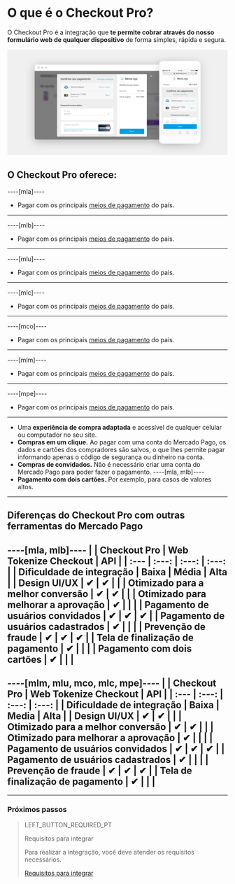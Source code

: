 # O que é o Checkout Pro?

O Checkout Pro é a integração que **te permite cobrar através do nosso formulário web de qualquer dispositivo** de forma simples, rápida e segura.

![Basic-Checkout](/images/web-payment-checkout/cho-introduction-br.png)


## O Checkout Pro oferece:

----[mla]----
* Pagar com os principais [meios de pagamento](https://www.mercadopago.com.ar/ayuda/medios-de-pago-cuotas-promociones_264) do país.
------------
----[mlb]----
* Pagar com os principais [meios de pagamento](https://www.mercadopago.com.br/ajuda/meios-de-pagamento-parcelamento_265) do país.
------------
----[mlu]----
* Pagar com os principais [meios de pagamento](https://www.mercadopago.com.uy/ayuda/medios-de-pago-cuotas-promociones_264) do país.
------------
----[mlc]----
* Pagar com os principais [meios de pagamento](https://www.mercadopago.cl/ayuda/medios-de-pago-cuotas-promociones_264) do país.
------------
----[mco]----
* Pagar com os principais [meios de pagamento](https://www.mercadopago.com.co/ayuda/medios-de-pago-cuotas-promociones_264) do país.
------------
----[mlm]----
* Pagar com os principais [meios de pagamento](https://www.mercadopago.com.mx/ayuda/medios-de-pago-cuotas-promociones_264) do país.
------------
----[mpe]----
* Pagar com os principais [meios de pagamento](https://www.mercadopago.com.pe/ayuda/medios-de-pago-cuotas-promociones_264) do país.
------------
* Uma **experiência de compra adaptada** e acessível de qualquer celular ou computador no seu site.
* **Compras em um clique.** Ao pagar com uma conta do Mercado Pago, os dados e cartões dos compradores são salvos, o que lhes permite pagar informando apenas o código de segurança ou dinheiro na conta.
* **Compras de convidados.** Não é necessário criar uma conta do Mercado Pago para poder fazer o pagamento.
----[mla, mlb]----
* **Pagamento com dois cartões.** Por exemplo, para casos de valores altos.	 
------------

## Diferenças do Checkout Pro com outras ferramentas do Mercado Pago

----[mla, mlb]----
|                                       | Checkout Pro | Web Tokenize Checkout | API |
| :--- | :---: | :---: | :---: |
| Dificuldade de integração             | Baixa | Média | Alta |
| Design UI/UX                          | ✔ | ✔ |   |
| Otimizado para a melhor conversão     | ✔ | ✔ |   |
| Otimizado para melhorar a aprovação   | ✔ |   |   |
| Pagamento de usuários convidados      | ✔ | ✔ | ✔ |
| Pagamento de usuários cadastrados     | ✔ |   |   |
| Prevenção de fraude                   | ✔ | ✔ | ✔ |
| Tela de finalização de pagamento      | ✔ |   |   |
| Pagamento com dois cartões            | ✔ |   |   |
------------
----[mlm, mlu, mco, mlc, mpe]----
|                                       | Checkout Pro | Web Tokenize Checkout | API |
| :--- | :---: | :---: | :---: |
| Dificuldade de integração             | Baixa | Media | Alta |
| Design UI/UX                          | ✔ | ✔ |   |
| Otimizado para a melhor conversão     | ✔ | ✔ |   |
| Otimizado para melhorar a aprovação   | ✔ |   |   |
| Pagamento de usuários convidados      | ✔ | ✔ | ✔ |
| Pagamento de usuários cadastrados     | ✔ |   |   |
| Prevenção de fraude                   | ✔ | ✔ | ✔ |
| Tela de finalização de pagamento      | ✔ |   |   |
------------

---

### Próximos passos

> LEFT_BUTTON_REQUIRED_PT
>
> Requisitos para integrar
>
> Para realizar a integração, você deve atender os requisitos necessários.
>
> [Requisitos para integrar](https://www.mercadopago[FAKER][URL][DOMAIN]/developers/pt/guides/online-payments/checkout-pro/previous-requirements)
>
